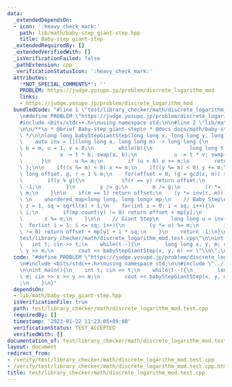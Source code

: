 ```yaml
---
data:
  _extendedDependsOn:
  - icon: ':heavy_check_mark:'
    path: lib/math/baby-step_giant-step.hpp
    title: Baby-step giant-step
  _extendedRequiredBy: []
  _extendedVerifiedWith: []
  _isVerificationFailed: false
  _pathExtension: cpp
  _verificationStatusIcon: ':heavy_check_mark:'
  attributes:
    '*NOT_SPECIAL_COMMENTS*': ''
    PROBLEM: https://judge.yosupo.jp/problem/discrete_logarithm_mod
    links:
    - https://judge.yosupo.jp/problem/discrete_logarithm_mod
  bundledCode: "#line 1 \"test/library_checker/math/discrete_logarithm_mod.test.cpp\"\
    \n#define PROBLEM \"https://judge.yosupo.jp/problem/discrete_logarithm_mod\"\n\
    #include <bits/stdc++.h>\nusing namespace std;\n\n#line 2 \"lib/math/baby-step_giant-step.hpp\"\
    \n\n/**\n * @brief Baby-step giant-step\n * @docs docs/math/baby-step_giant-step.md\n\
    \ */\n\nlong long babyStepGiantStep(long long x, long long y, long long m){\n\
    \    auto inv = [](long long a, long long m) -> long long {\n        long long\
    \ b = m, u = 1, v = 0;\n        while(b){\n            long long t = a / b;\n\
    \            a -= t * b; swap(a, b);\n            u -= t * v; swap(u, v);\n  \
    \      }\n        u %= m;\n        if (u < 0) u += m;\n        return u;\n   \
    \ };\n\n    if((x %= m) < 0) x += m;\n    if((y %= m) < 0) y += m;\n\n    long\
    \ long offset, g, r = 1 % m;\n    for(offset = 0; (g = gcd(x, m)) > 1; ++offset){\n\
    \        if(y % g){\n            if(r == y) return offset;\n            return\
    \ -1;\n        }\n        y /= g;\n        m /= g;\n        (r *= (x / g)) %=\
    \ m;\n    }\n\n    if(m == 1) return offset;\n    (y *= inv(r, m)) %= m;\n   \
    \ \n    unordered_map<long long, long long> mp;\n    // Baby Step\n    long long\
    \ z = 1, sq = sqrtl(m) + 1;\n    for(int i = 0; i < sq; i++){\n        mp[z] =\
    \ i;\n        if(mp.count(y) != 0) return offset + mp[y];\n        z *= x;\n \
    \       z %= m;\n    }\n\n    // Giant Step\n    long long u = inv(z, m);\n  \
    \  for(int i = 1; i <= sq; i++){\n        (y *= u) %= m;\n        if(mp.count(y)\
    \ != 0) return offset + mp[y] + i * sq;\n    }\n    return -1;\n}\n#line 6 \"\
    test/library_checker/math/discrete_logarithm_mod.test.cpp\"\n\nint main(){\n \
    \   int t; cin >> t;\n    while(t--){\n        long long x, y, m; cin >> x >>\
    \ y >> m;\n        cout << babyStepGiantStep(x, y, m) << \"\\n\";\n    }\n}\n"
  code: "#define PROBLEM \"https://judge.yosupo.jp/problem/discrete_logarithm_mod\"\
    \n#include <bits/stdc++.h>\nusing namespace std;\n\n#include \"../../../lib/math/baby-step_giant-step.hpp\"\
    \n\nint main(){\n    int t; cin >> t;\n    while(t--){\n        long long x, y,\
    \ m; cin >> x >> y >> m;\n        cout << babyStepGiantStep(x, y, m) << \"\\n\"\
    ;\n    }\n}"
  dependsOn:
  - lib/math/baby-step_giant-step.hpp
  isVerificationFile: true
  path: test/library_checker/math/discrete_logarithm_mod.test.cpp
  requiredBy: []
  timestamp: '2023-01-22 11:23:05+09:00'
  verificationStatus: TEST_ACCEPTED
  verifiedWith: []
documentation_of: test/library_checker/math/discrete_logarithm_mod.test.cpp
layout: document
redirect_from:
- /verify/test/library_checker/math/discrete_logarithm_mod.test.cpp
- /verify/test/library_checker/math/discrete_logarithm_mod.test.cpp.html
title: test/library_checker/math/discrete_logarithm_mod.test.cpp
---
```


